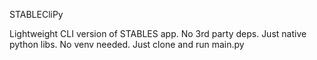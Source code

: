 STABLECliPy

Lightweight CLI version of STABLES app. No 3rd party deps. Just native python libs. No venv needed. Just clone and run main.py
